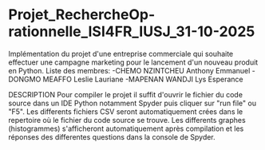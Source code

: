 # Projet_RechercheOp-rationnelle_ISI4FR_IUSJ_31-10-2025
Implémentation du projet d'une entreprise commerciale qui souhaite effectuer une campagne marketing pour le lancement d'un nouveau produit en Python.
Liste des membres:
  -CHEMO NZINTCHEU Anthony Emmanuel
  -DONGMO MEAFFO Leslie Lauriane
  -MAPENAN WANDJI Lys Esperance

DESCRIPTION
Pour compiler le projet il suffit d'ouvrir le fichier du code source dans un IDE Python notamment Spyder puis cliquer sur "run file" ou "F5".
Les differents fichiers CSV seront automatiquement crées dans le repertoire où le fichier du code source se trouve.
Les differents graphes (histogrammes) s'afficheront automatiquement après compilation et les réponses des differentes questions dans la console de Spyder.
  
